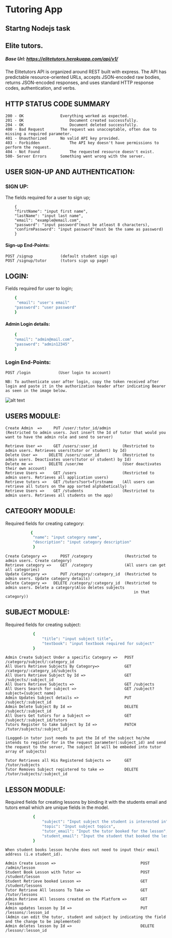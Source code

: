 # Tutoring App
 ## Startng Nodejs task

 ## Elite tutors.
 ##### Base Url:  https://elitetutors.herokuapp.com/api/v1/

The Elitetutors API is organized around REST built with express. The API has predictable resource-oriented URLs, accepts JSON-encoded raw bodies, returns JSON-encoded responses, and uses standard HTTP response codes, authentication, and verbs.

## HTTP STATUS CODE SUMMARY
```
200 - OK	            Everything worked as expected.
201 - OK                    Document created successfully.
204 - OK                    Document deleted successfully.
400 - Bad Request	    The request was unacceptable, often due to missing a required parameter.
401 - Unauthorized	    No valid API key provided.
403 - Forbidden	            The API key doesn't have permissions to perform the request.
404 - Not Found	            The requested resource doesn't exist.
500- Server Errors	    Something went wrong with the server.
```

## USER SIGN-UP AND AUTHENTICATION:
### SIGN UP: 
The fields required for a user to sign up;
```
    {
    "firstName": "input first name",
    "lastName": "input last name",
    "email": "example@email.com",
    "password": "input password"(must be atleast 8 characters),
    "confirmPassword": "input password"(must be the same as password)
    }
```

#### Sign-up End-Points: 
    POST /signup            (default student sign up)
    POST /signup/tutor      (tutors sign up page)

## LOGIN:
Fields required for user to login;
```bash
    {
     "email": "user's email"
    "password": "user password"
    }   
```
#### Admin Login details:
```bash
    {
    "email": "admin@mail.com",
    "password": "admin12345"
    }
```
### Login End-Points:
    POST /login            (User login to account)
`
NB: To authenticate user after login, copy the token received after login and paste it in the authorization header after indicating Bearer as seen in the image below. 
`


![alt text](https://res.cloudinary.com/ihunaya/image/upload/v1588939883/Startng/Node%20js/Screenshot_15_uame8y.png)

## USERS MODULE:
```
Create Admin  =>     PUT /user/:tutor_id/admin     
(Restricted to admin users. Just insert the Id of tutor that would you want to have the admin role and send to server) 

Retrieve User =>     GET /users/:user_id           (Restricted to admin users. Retrieves users(tutor or student) by Id)
Delete User =>     DELETE /users/:user_id          (Restricted to admin users. Deactivates users(tutor or student) by Id)
Delete me =>       DELETE /user/me                 (User deactivates their own account)
Retrieve Users =>    GET /users                    (Restricted to admin users. Retrieves all application users)
Retrieve tutors =>   GET /tutors?sort=firstname    (All users can retrieve all tutors on the app sorted alphabetically)
Retrieve Users =>    GET /students                 (Restricted to admin users. Retrieves all students on the app)
```

## CATEGORY MODULE:
Required fields for creating category:
```bash
           {
            "name": "input category name",
            "description": "input category description" 
            }
```
```
Create Category =>      POST /category              (Restricted to admin users. Create category)
Retrieve category =>    GET  /category              (All users can get all categories)
Update Category =>      PUT /category/:category_id  (Restricted to admin users. Update category details)
Delete Category =>   DELETE /category/:category_id  (Restricted to admin users. Delete a category(Also deletes subjects 
                                                        in that category))
```
## SUBJECT MODULE: 
Required fields for creating subject:
```bash
            {
                "title": "input subject title",
                "textbook": "input textbook required for subject"
            }
```
```
Admin Create Subject Under a specific Category =>   POST /category/subject/:category_id      
All Users Retrieve Subjects By Category=>           GET /category/:category_id/subjects  
All Users Retrieve Subject by Id =>                 GET /subjects/:subject_id    
All Users Retrieve Subjects =>                      GET /subjects        
All Users Search for subject =>                     GET /subject?subject={subject name}
Admin Updates Subject details =>                    PUT /subject/:subject_id
Admin Delete Subject By Id =>                       DELETE /subject/:subject_id              
All Users Get tutors for a Subject =>               GET /subject/:subject_id/tutors    
Tutors Register to take Subject by Id =>            PATCH /tutor/subjects/:subject_id 

(Logged-in tutor just needs to put the Id of the subject he/she intends to register for in the request parameter(:subject_id) and send the request to the server, The subject Id will be embeded into tutor array of subjects)

Tutor Retrieves all His Registered Subjects =>      GET /tutor/subjects
Tutor Removes Subject registered to take =>         DELETE /tutor/subjects/:subject_id
```
## LESSON MODULE: 
Required fields for creating lessons by binding it with the students email and tutors email which are unique fields in the model.
```bash
            {
                "subject": "Input subject the student is interested in",
                "topic": "Input subject topics",
                "tutor_email": "Input the tutor booked for the lesson",
                "student_email": "Input the student that booked the lesson"
            }
```
`When student books lesson he/she does not need to input their email address (i.e student_id).`
```
Admin Create Lesson =>                                     POST /admin/lesson
Student Book Lesson with Tutor =>                          POST /student/lesson
Student Retrieve booked Lesson =>                          GET /student/lessons
Tutor Retrieve All lessons To Take =>                      GET /tutor/lessons
Admin Retrieve All lessons created on the Platform =>      GET /lessons
Admin updates lesson by Id =>                              PUT /lessons/:lesson_id 
(Admin can edit the tutor, student and subject by indicating the field and the change to be implemented)
Admin deletes lesson by Id =>                              DELETE /lesson/:lesson_id
```
